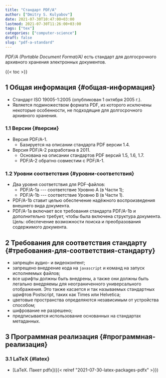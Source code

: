 ```yaml
---
title: "Стандарт PDF/A"
author: ["Dmitry S. Kulyabov"]
date: 2021-07-30T10:47:00+03:00
lastmod: 2021-07-30T11:26:00+03:00
tags: ["tex"]
categories: ["computer-science"]
draft: false
slug: "pdf-a-standard"
---
```


_PDF/A (Portable Document Format/A)_ есть стандарт для долгосрочного архивного хранения электронных документов.

<!--more-->

{{< toc >}}


## <span class="section-num">1</span> Общая информация {#общая-информация}

-   Стандарт ISO 19005-1:2005 (опубликован 1 октября 2005 г.).
-   Является подмножеством формата PDF, из которого исключены некоторые особенности, не подходящие для долгосрочного архивного хранения.


### <span class="section-num">1.1</span> Версии {#версии}

-   Версия PDF/A-1.
    -   Базируется на описании стандарта PDF версии 1.4.
-   Версия PDF/A-2 разработана в 2011.
    -   Основана на описании стандартов PDF версий 1.5, 1.6, 1.7.
    -   PDF/A-2 обратно совместим с PDF/A-1.


### <span class="section-num">1.2</span> Уровни соответствия {#уровни-соответствия}

-   Два уровня соответствия для PDF-файлов:
    -   PDF/A-1a --- соответствие Уровню A (в Части 1);
    -   PDF/A-1b --- соответствие Уровню B (в Части 1).
-   PDF/A-1b ставит целью обеспечение надёжного воспроизведения внешнего вида документа.
-   PDF/A-1a включает все требования стандарта PDF/A-1b и дополнительно требует, чтобы была включена структура документа. Цель: обеспечение возможности поиска и преобразования содержимого документа.


## <span class="section-num">2</span> Требования для соответствия стандарту {#требования-для-соответствия-стандарту}

-   запрещён аудио- и видеоконтент;
-   запрещено внедрение кода на `javascript` и команд на запуск исполняемых файлов;
-   все шрифты должны быть внедрены, а также они должны быть легально внедряемы для неограниченного универсального отображения. Это также касается и так называемых стандартных шрифтов Postscript, таких как Times или Helvetica;
-   цветовые пространства определяются независимым от устройства способом;
-   шифрование не разрешено;
-   предписывается использование основанных на стандартах метаданных.


## <span class="section-num">3</span> Программная реализация {#программная-реализация}


### <span class="section-num">3.1</span> LaTeX {#latex}

-   [LaTeX. Пакет pdfx]({{< relref "2021-07-30-latex-packages-pdfx" >}})
